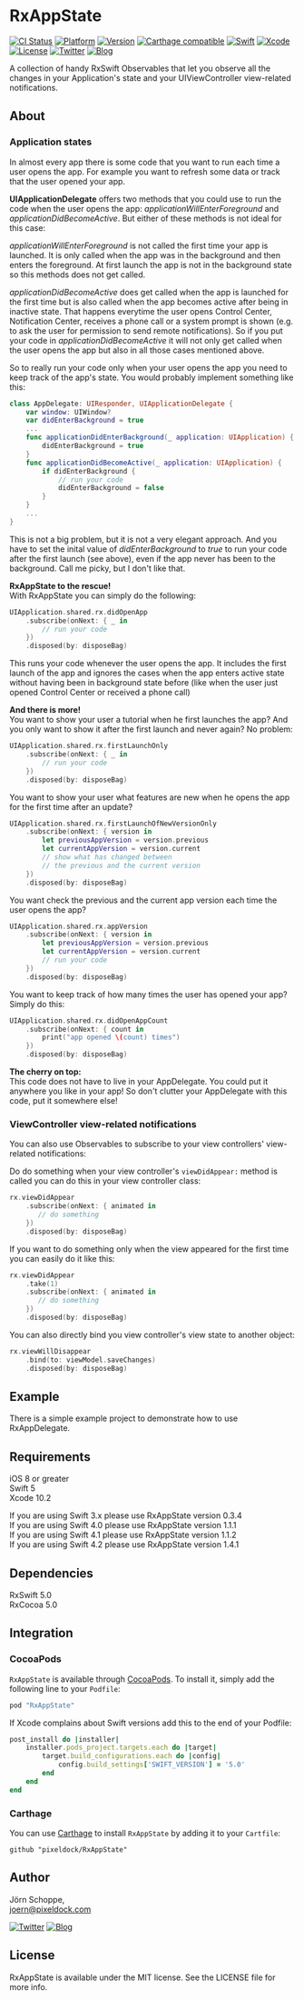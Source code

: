 # RxAppState

[![CI Status](http://img.shields.io/travis/pixeldock/RxAppState.svg?style=flat)](https://travis-ci.org/pixeldock/RxAppState)
[![Platform](https://img.shields.io/cocoapods/p/RxAppState.svg?style=flat)](http://cocoapods.org/pods/RxAppState)
[![Version](https://img.shields.io/cocoapods/v/RxAppState.svg?style=flat)](http://cocoapods.org/pods/RxAppState)
[![Carthage compatible](https://img.shields.io/badge/Carthage-compatible-4BC51D.svg?style=flat)](https://github.com/Carthage/Carthage)
[![Swift](https://img.shields.io/badge/Swift-5-orange.svg?style=flat)](https://swift.org/)
[![Xcode](https://img.shields.io/badge/xcode-10.2-5995EE.svg?style=flat)](https://developer.apple.com)
[![License](https://img.shields.io/cocoapods/l/RxAppState.svg?style=flat)](http://cocoapods.org/pods/RxAppState)
[![Twitter](https://img.shields.io/badge/Twitter-@pixeldock-5E9FE5.svg?logo=twitter)](http://twitter.com/pixeldock)
[![Blog](https://img.shields.io/badge/Blog-pixeldock-FF0066.svg?style=flat)](http://pixeldock.com/blog)

A collection of handy RxSwift Observables that let you observe all the changes in your Application's state and your UIViewController view-related notifications.

## About
### Application states
In almost every app there is some code that you want to run each time a user opens the app. For example you want to refresh some data or track that the user opened your app.

**UIApplicationDelegate** offers two methods that you could use to run the code when the user opens the app: _applicationWillEnterForeground_ and _applicationDidBecomeActive_. But either of these methods is not ideal for this case:

_applicationWillEnterForeground_ is not called the first time your app is launched. It is only called when the app was in the background and then enters the foreground. At first launch the app is not in the background state so this methods does not get called.

_applicationDidBecomeActive_ does get called when the app is launched for the first time but is also called when the app becomes active after being in inactive state. That happens everytime the user opens Control Center, Notification Center, receives a phone call or a system prompt is shown (e.g. to ask the user for permission to send remote notifications). So if you put your code in _applicationDidBecomeActive_ it will not only get called when the user opens the app but also in all those cases mentioned above.

So to really run your code only when your user opens the app you need to keep track of the app's state. You would probably implement something like this:

```swift
class AppDelegate: UIResponder, UIApplicationDelegate {
    var window: UIWindow?
    var didEnterBackground = true
    ...
    func applicationDidEnterBackground(_ application: UIApplication) {
        didEnterBackground = true
    }
    func applicationDidBecomeActive(_ application: UIApplication) {
        if didEnterBackground {
            // run your code
            didEnterBackground = false
        }
    }
    ...
}
```
This is not a big problem, but it is not a very elegant approach. And you have to set the inital value of _didEnterBackground_ to _true_ to run your code after the first launch (see above), even if the app never has been to the background. Call me picky, but I don't like that.

**RxAppState to the rescue!**  
With RxAppState you can simply do the following:

```swift
UIApplication.shared.rx.didOpenApp
    .subscribe(onNext: { _ in
        // run your code
    })
    .disposed(by: disposeBag)
```
This runs your code whenever the user opens the app. It includes the first launch of the app and ignores the cases when the app enters active state without having been in background state before (like when the user just opened Control Center or received a phone call)

**And there is more!**  
You want to show your user a tutorial when he first launches the app? And you only want to show it after the first launch and never again? No problem:

```swift
UIApplication.shared.rx.firstLaunchOnly
    .subscribe(onNext: { _ in
        // run your code
    })
    .disposed(by: disposeBag)
```
You want to show your user what features are new when he opens the app for the first time after an update?

```swift
UIApplication.shared.rx.firstLaunchOfNewVersionOnly
    .subscribe(onNext: { version in
        let previousAppVersion = version.previous
        let currentAppVersion = version.current
        // show what has changed between
        // the previous and the current version
    })
    .disposed(by: disposeBag)
```

You want check the previous and the current app version each time the user opens the app?

```swift
UIApplication.shared.rx.appVersion
    .subscribe(onNext: { version in
        let previousAppVersion = version.previous
        let currentAppVersion = version.current
        // run your code
    })
    .disposed(by: disposeBag)
```

You want to keep track of how many times the user has opened your app? Simply do this:

```swift
UIApplication.shared.rx.didOpenAppCount
    .subscribe(onNext: { count in
        print("app opened \(count) times")
    })
    .disposed(by: disposeBag)
```

**The cherry on top:**   
This code does not have to live in your AppDelegate. You could put it anywhere you like in your app! So don't clutter your AppDelegate with this code, put it somewhere else!

### ViewController view-related notifications

You can also use Observables to subscribe to your view controllers' view-related notifications:

Do do something when your view controller's `viewDidAppear:` method is called you can do this in your view controller class:

```swift
rx.viewDidAppear
    .subscribe(onNext: { animated in
       // do something
    })
    .disposed(by: disposeBag)
```

If you want to do something only when the view appeared for the first time you can easily do it like this:

```swift
rx.viewDidAppear
    .take(1)
    .subscribe(onNext: { animated in
       // do something
    })
    .disposed(by: disposeBag)
```

You can also directly bind you view controller's view state to another object:

```swift
rx.viewWillDisappear
    .bind(to: viewModel.saveChanges)
    .disposed(by: disposeBag)
```


## Example
There is a simple example project to demonstrate how to use RxAppDelegate.

## Requirements
iOS 8 or greater    
Swift 5  
Xcode 10.2

If you are using Swift 3.x please use RxAppState version 0.3.4  
If you are using Swift 4.0 please use RxAppState version 1.1.1  
If you are using Swift 4.1 please use RxAppState version 1.1.2  
If you are using Swift 4.2 please use RxAppState version 1.4.1


## Dependencies
RxSwift 5.0  
RxCocoa 5.0

## Integration
### CocoaPods
`RxAppState` is available through [CocoaPods](http://cocoapods.org). To install
it, simply add the following line to your `Podfile`:

```ruby
pod "RxAppState"
```

If Xcode complains about Swift versions add this to the end of your Podfile:

```ruby
post_install do |installer|
    installer.pods_project.targets.each do |target|
        target.build_configurations.each do |config|
            config.build_settings['SWIFT_VERSION'] = '5.0'
        end
    end
end
```

### Carthage

You can use [Carthage](https://github.com/Carthage/Carthage) to install `RxAppState` by adding it to your `Cartfile`:

```
github "pixeldock/RxAppState"
```

## Author

Jörn Schoppe,  
joern@pixeldock.com   

[![Twitter](https://img.shields.io/badge/Twitter-@pixeldock-blue.svg?style=flat)](http://twitter.com/pixeldock)
[![Blog](https://img.shields.io/badge/Blog-pixeldock-FF0066.svg?style=flat)](http://pixeldock.com/blog)


## License

RxAppState is available under the MIT license. See the LICENSE file for more info.
